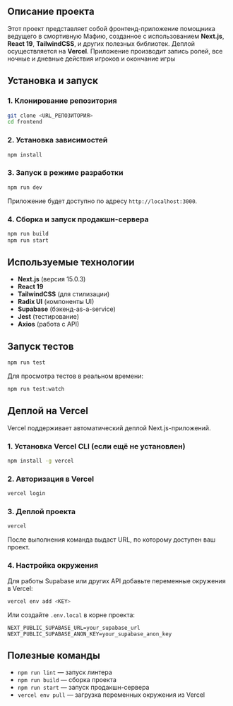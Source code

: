 
## Описание проекта
Этот проект представляет собой фронтенд-приложение помощника ведущего в смортивную Мафию, созданное с использованием **Next.js**, **React 19**, **TailwindCSS**, и других полезных библиотек. Деплой осуществляется на **Vercel**.
Приложение производит запись ролей, все ночные и дневные действия игроков и окончание игры

##  Установка и запуск

### 1. Клонирование репозитория
```sh
git clone <URL_РЕПОЗИТОРИЯ>
cd frontend
```

### 2. Установка зависимостей
```sh
npm install
```

### 3. Запуск в режиме разработки
```sh
npm run dev
```
Приложение будет доступно по адресу `http://localhost:3000`.

### 4. Сборка и запуск продакшн-сервера
```sh
npm run build
npm run start
```

## Используемые технологии
- **Next.js** (версия 15.0.3)
- **React 19**
- **TailwindCSS** (для стилизации)
- **Radix UI** (компоненты UI)
- **Supabase** (бэкенд-as-a-service)
- **Jest** (тестирование)
- **Axios** (работа с API)

## Запуск тестов
```sh
npm run test
```
Для просмотра тестов в реальном времени:
```sh
npm run test:watch
```

## Деплой на Vercel
Vercel поддерживает автоматический деплой Next.js-приложений.

### 1. Установка Vercel CLI (если ещё не установлен)
```sh
npm install -g vercel
```

### 2. Авторизация в Vercel
```sh
vercel login
```

### 3. Деплой проекта
```sh
vercel
```
После выполнения команда выдаст URL, по которому доступен ваш проект.

### 4. Настройка окружения
Для работы Supabase или других API добавьте переменные окружения в Vercel:
```sh
vercel env add <KEY>
```
Или создайте `.env.local` в корне проекта:
```
NEXT_PUBLIC_SUPABASE_URL=your_supabase_url
NEXT_PUBLIC_SUPABASE_ANON_KEY=your_supabase_anon_key
```

##  Полезные команды
- `npm run lint` — запуск линтера
- `npm run build` — сборка проекта
- `npm run start` — запуск продакшн-сервера
- `vercel env pull` — загрузка переменных окружения из Vercel


